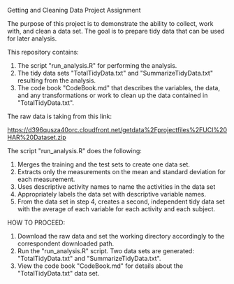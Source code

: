 Getting and Cleaning Data Project Assignment

The purpose of this project is to demonstrate the ability to collect, work with, and clean a data set. 
The goal is to prepare tidy data that can be used for later analysis. 

This repository contains: 

1) The script "run_analysis.R" for performing the analysis.
2) The tidy data sets "TotalTidyData.txt" and "SummarizeTidyData.txt" resulting from the analysis. 
3) The code book "CodeBook.md" that describes the variables, the data, and any transformations or work to clean up 
   the data contained in "TotalTidyData.txt".
   
The raw data is taking from this link:

https://d396qusza40orc.cloudfront.net/getdata%2Fprojectfiles%2FUCI%20HAR%20Dataset.zip

The script "run_analysis.R" does the following:
1) Merges the training and the test sets to create one data set.
2) Extracts only the measurements on the mean and standard deviation for each measurement.
3) Uses descriptive activity names to name the activities in the data set
4) Appropriately labels the data set with descriptive variable names.
5) From the data set in step 4, creates a second, independent tidy data set with the average of each variable for each activity 
   and each subject.

HOW TO PROCEED:
1) Download the raw data and set the working directory accordingly to the correspondent downloaded path.
2) Run the "run_analysis.R" script. Two data sets are generated: "TotalTidyData.txt" and "SummarizeTidyData.txt".
3) View the code book "CodeBook.md" for details about the "TotalTidyData.txt" data set.

